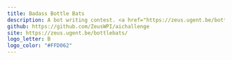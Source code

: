 ```yaml
---
title: Badass Bottle Bats
description: A bot writing contest. <a href="https://zeus.ugent.be/bottlebats">https://zeus.ugent.be/bottlebats</a>
github: https://github.com/ZeusWPI/aichallenge
site: https://zeus.ugent.be/bottlebats/
logo_letter: B
logo_color: "#FFD062"
---
```

